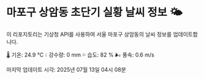 
# 마포구 상암동 초단기 실황 날씨 정보 🌤️

이 리포지토리는 기상청 API를 사용하여 서울 마포구 상암동의 날씨 정보를 업데이트합니다. 

🌡️ 기온: 24.9 ℃
💧 강수량: 0 mm
💦 습도: 82 %
🌬️ 풍속: 0.6 m/s

마지막 업데이트 시각: 2025년 07월 13일 04시 08분    
